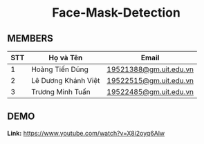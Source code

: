  <h1 align=center>Face-Mask-Detection</h1>

## **MEMBERS**
| STT     | Họ và Tên           | Email                   |
| ------  | --------------------|-------------------------|
| 1       | Hoàng Tiến Dũng   |19521388@gm.uit.edu.vn   |
| 2       | Lê Dương Khánh Việt   |19522515@gm.uit.edu.vn   |
| 3       | Trương Minh Tuấn   |19522485@gm.uit.edu.vn   |

## **DEMO**
**Link:** https://www.youtube.com/watch?v=X8i2oyq6Alw
